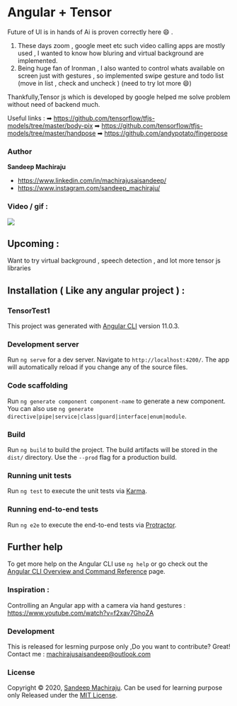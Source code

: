 # Angular + Tensor 
Future of UI is in hands of Ai is proven correctly here 😄 .
1) These days zoom , google meet etc such video calling apps are mostly used , 
I wanted to know how bluring and virtual background are implemented.
2) Being huge fan of Ironman , I also wanted to control whats available on screen just with gestures , so implemented swipe gesture and todo list (move in list , check and uncheck ) (need to try lot more  😄)

Thankfully,Tensor js which is developed by google helped me solve problem without need of backend much.

Useful links : 
➡ https://github.com/tensorflow/tfjs-models/tree/master/body-pix
➡ https://github.com/tensorflow/tfjs-models/tree/master/handpose
➡ https://github.com/andypotato/fingerpose

### Author

**Sandeep Machiraju**
* https://www.linkedin.com/in/machirajusaisandeep/
* https://www.instagram.com/sandeep_machiraju/

### Video / gif : 
![](aiUi.gif)

## Upcoming : 
Want to try virtual background , speech detection , and lot more tensor js libraries

## Installation  ( Like any angular project ) :
### TensorTest1

This project was generated with [Angular CLI](https://github.com/angular/angular-cli) version 11.0.3.

### Development server

Run `ng serve` for a dev server. Navigate to `http://localhost:4200/`. The app will automatically reload if you change any of the source files.

### Code scaffolding

Run `ng generate component component-name` to generate a new component. You can also use `ng generate directive|pipe|service|class|guard|interface|enum|module`.

### Build

Run `ng build` to build the project. The build artifacts will be stored in the `dist/` directory. Use the `--prod` flag for a production build.

### Running unit tests

Run `ng test` to execute the unit tests via [Karma](https://karma-runner.github.io).

### Running end-to-end tests

Run `ng e2e` to execute the end-to-end tests via [Protractor](http://www.protractortest.org/).

## Further help

To get more help on the Angular CLI use `ng help` or go check out the [Angular CLI Overview and Command Reference](https://angular.io/cli) page.

### Inspiration : 
Controlling an Angular app with a camera via hand gestures :
https://www.youtube.com/watch?v=f2xav7GhoZA

### Development
This is released for lesrning purpose only ,Do you want to contribute? Great!
Contact me : machirajusaisandeep@outlook.com

### License
Copyright © 2020, [Sandeep Machiraju](https://github.com/machirajusaisandeep).
Can be used for learning purpose only
Released under the [MIT License](LICENSE).
